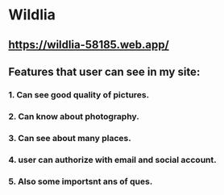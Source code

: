 # Wildlia
## https://wildlia-58185.web.app/

## Features that user can see in my site:

### 1. Can see good quality of pictures.
### 2. Can know about photography.
### 3. Can see about many places.
### 4. user can authorize with email and social account.
### 5. Also some importsnt ans of ques.
